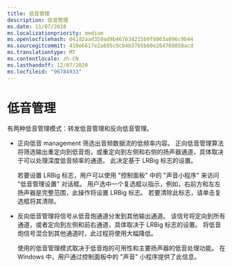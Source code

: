 ```yaml
---
title: 低音管理
description: 低音管理
ms.date: 11/07/2018
ms.localizationpriority: medium
ms.openlocfilehash: 041d2aad359ad9b46763d215b9f6063a096c9b44
ms.sourcegitcommit: 418e6617e2a695c9cb4b37b5b60e264760858acd
ms.translationtype: MT
ms.contentlocale: zh-CN
ms.lasthandoff: 12/07/2020
ms.locfileid: "96784933"
---
```

# <a name="bass-management"></a>低音管理


有两种低音管理模式：转发低音管理和反向低音管理。

-   正向低音 management 筛选出音频数据流的低频率内容。 正向低音管理算法将筛选输出重定向到低音炮，或重定向到左侧和右侧的扬声器通道，具体取决于可以处理深度低音频率的通道。 此决定基于 LRBig 标志的设置。

    若要设置 LRBig 标志，用户可以使用 "控制面板" 中的 "声音小程序" 来访问 "低音管理设置" 对话框。 用户选中一个复选框以指示，例如，右前方和左左扬声器是完整范围，此操作将设置 LRBig 标志。 若要清除此标志，请单击复选框将其清除。

-   反向低音管理将信号从低音炮通道分发到其他输出通道。 该信号将定向到所有通道，或者定向到左侧和前右通道，具体取决于 LRBig 标志的设置。 将低音炮信号混合到其他通道时，此过程将使用大幅降低。

    使用的低音管理模式取决于低音炮的可用性和主要扬声器的低音处理功能。 在 Windows 中，用户通过控制面板中的 "声音" 小程序提供了此信息。

 

 





